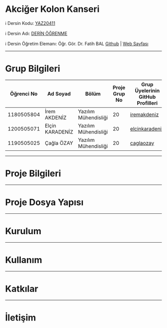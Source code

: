 # Akciğer Kolon Kanseri

ℹ️ Dersin Kodu: [YAZ20411](https://ebp.klu.edu.tr/Ders/dersDetay/YAZ20411/716026/tr)

ℹ️ Dersin Adı: [DERİN ÖĞRENME](https://ebp.klu.edu.tr/Ders/dersDetay/YAZ20411/716026/tr)

ℹ️ Dersin Öğretim Elemanı: Öğr. Gör. Dr. Fatih BAL [Github](https://github.com/balfatih) | [Web Sayfası](https://balfatih.github.io/)

---
# Grup Bilgileri

| Öğrenci No | Ad Soyad          | Bölüm   | Proje Grup No | Grup Üyelerinin GitHub Profilleri                  |
|------------|-------------------|---------|---------------|---------------------------------------------------|
| 1180505804     | İrem AKDENİZ  | Yazılım Mühendisliği | 20 | [iremakdeniz](https://github.com/iremakdeniz)     |
| 1200505071     | Elçin KARADENİZ | Yazılım Mühendisliği   | 20 | [elcinkaradeniz](https://github.com/aysekaya)           |
| 1190505025     | Çağla ÖZAY      | Yazılım Mühendisliği    | 20 | [caglaozay](https://github.com/mehmetdemir)     |

---

# Proje Bilgileri


---

# Proje Dosya Yapısı


---

# Kurulum


---


# Kullanım


---

# Katkılar



---

# İletişim 
